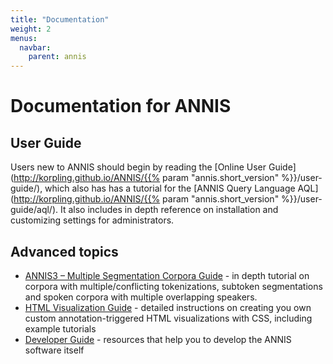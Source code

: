 ```yaml
---
title: "Documentation"
weight: 2
menus:
  navbar:
    parent: annis
---
```


# Documentation for ANNIS

## User Guide


Users new to ANNIS should begin by reading the [Online User Guide](http://korpling.github.io/ANNIS/{{% param "annis.short_version" %}}/user-guide/), which also has has a tutorial for the [ANNIS Query Language AQL](http://korpling.github.io/ANNIS/{{% param "annis.short_version" %}}/user-guide/aql/).
It also includes in depth reference on installation and customizing settings for administrators.

## Advanced topics


- [ANNIS3 – Multiple Segmentation Corpora Guide](resources/ANNIS3_multiseg_guide_2013-6.pdf) - in depth tutorial on corpora with multiple/conflicting tokenizations, subtoken segmentations and spoken corpora with multiple overlapping speakers.
- [ HTML Visualization Guide](resources/ANNIS_HTML_Vis_Guide.pdf) - detailed instructions on creating you own custom annotation-triggered HTML visualizations with CSS, including example tutorials
- [Developer Guide](http://korpling.github.io/ANNIS/4/developer-guide/) - resources that help you to develop the ANNIS software itself
